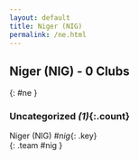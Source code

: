 ```yaml
---
layout: default
title: Niger (NIG)
permalink: /ne.html
---
```



## Niger (NIG) - 0 Clubs
{: #ne }









### Uncategorized _(1)_{:.count}


Niger  (NIG)  _#nig_{: .key} <br>
{: .team #nig }


 
